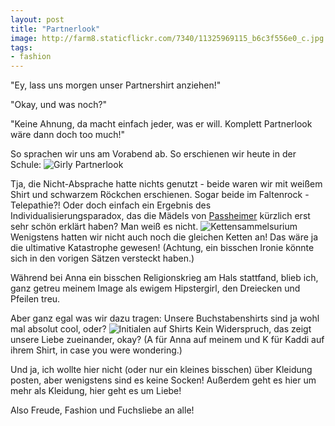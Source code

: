 ```yaml
---
layout: post
title: "Partnerlook"
image: http://farm8.staticflickr.com/7340/11325969115_b6c3f556e0_c.jpg
tags:
- fashion
---
```


"Ey, lass uns morgen unser Partnershirt anziehen!"

"Okay, und was noch?"

"Keine Ahnung, da macht einfach jeder, was er will. Komplett Partnerlook wäre dann doch too much!"

So sprachen wir uns am Vorabend ab. So erschienen wir heute in der Schule:
![Girly Partnerlook](http://farm4.staticflickr.com/3712/11326033836_ec4dcea20a_c.jpg "Voll unterschiedlich")

Tja, die Nicht-Absprache hatte nichts genutzt - beide waren wir mit weißem Shirt und schwarzem Röckchen erschienen. Sogar beide im Faltenrock - Telepathie?! Oder doch einfach ein Ergebnis des Individualisierungsparadox, das die Mädels von [Passheimer](http://passheimer.wordpress.com/2013/12/09/how-to-find-a-new-balance-im-hipsterdreieck/ "Liebster Modeblog!") kürzlich erst sehr schön erklärt haben? Man weiß es nicht.
![Kettensammelsurium](http://farm8.staticflickr.com/7340/11325969115_b6c3f556e0_c.jpg "Kettenmädchen")
Wenigstens hatten wir nicht auch noch die gleichen Ketten an! Das wäre ja die ultimative Katastrophe gewesen! (Achtung, ein bisschen Ironie könnte sich in den vorigen Sätzen versteckt haben.)

Während bei Anna ein bisschen Religionskrieg am Hals stattfand, blieb ich, ganz getreu meinem Image als ewigem Hipstergirl, den Dreiecken und Pfeilen treu.


Aber ganz egal was wir dazu tragen: Unsere Buchstabenshirts sind ja wohl mal absolut cool, oder?
![Initialen auf Shirts](http://farm4.staticflickr.com/3668/11326122603_42de60df4c_c.jpg "Sogar selbstgemacht, oh yeah!")
Kein Widerspruch, das zeigt unsere Liebe zueinander, okay? (A für Anna auf meinem und K für Kaddi auf ihrem Shirt, in case you were wondering.)

Und ja, ich wollte hier nicht (oder nur ein kleines bisschen) über Kleidung posten, aber wenigstens sind es keine Socken! Außerdem geht es hier um mehr als Kleidung, hier geht es um Liebe!

Also Freude, Fashion und Fuchsliebe an alle!